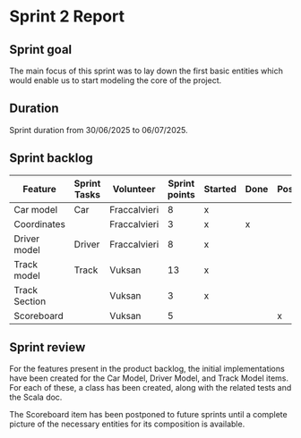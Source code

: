 # Sprint 2 Report

## Sprint goal

The main focus of this sprint was to lay down the first basic entities which would enable us
to start modeling the core of the project.

## Duration
Sprint duration from 30/06/2025 to 06/07/2025.

## Sprint backlog

| **Feature** | **Sprint Tasks** | **Volunteer** | **Sprint points** | **Started** | **Done** | **Postponed** |
| ---|-----------------|---------------| ---| ---| ---| --- |
| Car model | Car             | Fraccalvieri  | 8 | x |  |  |
| Coordinates | | Fraccalvieri  | 3             | x | x |  |
| Driver model | Driver          | Fraccalvieri  | 8 | x |  |  |
| Track model | Track           | Vuksan        | 13 | x |  |  |
| Track Section | | Vuksan        | 3 | x |  |  |
| Scoreboard |                 | Vuksan        | 5 |  |  | x |

## Sprint review

For the features present in the product backlog, the initial implementations have been created for the Car Model, Driver Model, and Track Model items. For each of these, a class has been created, along with the related tests and the Scala doc.

The Scoreboard item has been postponed to future sprints until a complete picture of the necessary entities for its composition is available.